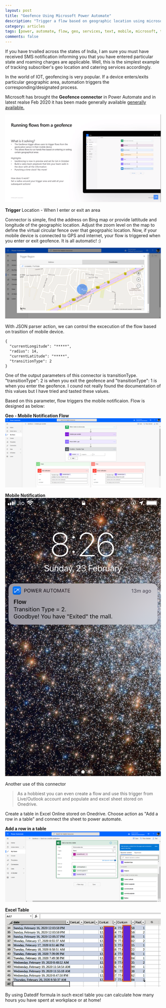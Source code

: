 ```yaml
---
layout: post
title: "Geofence Using Microsoft Power Automate"
description: "Trigger a flow based on geographic location using microsoft power automate mobile application"
category: articles
tags: [power, automate, flow, geo, services, text, mobile, microsoft, trigger, excel, table]
comments: false
---
```

If you have trvalled across the states of India, I am sure you must have received SMS notification informing you that you have entered particular state and roaming charges are applicable. Well, this is the simplest example of tracking subscriber's geo location and catering services accordingly.

In the world of IOT, geofencing is very popular. If a device enters/exits particular geographic area, automation triggers the corresponding/designated process. 

Microsoft has brought the **Geofence connector** in Power Automate and in latest realse Feb 2020 it has been made generally available [generally available.](https://docs.microsoft.com/en-us/power-platform-release-plan/2019wave2/power-automate/running-flows-geofence-generally)

![Release ](https://raw.githubusercontent.com/Mparesh/mparesh.github.io/master/asset/geofence2.png  "Release")


**Trigger** Location - When I enter or exit an area

Connector is simple, find the address on Bing map or provide lattitude and longitude of the geographic location. Adjust the zoom level on the map to define the virtual circular fence over that geogrpahic location. Now, if your mobile device is connected to GPS and internet, your flow is triggered when you enter or exit  geofence. It is all automatic! :)

![Connector ](https://raw.githubusercontent.com/Mparesh/mparesh.github.io/master/asset/geofence1.png  "Connector")

With JSON parser action, we can control the excecution of the flow based on trasition of mobile device.

	{
	  "currentLongitude": "*****",
	  "radius": 14,
	  "currentLatitude": "*****",
	  "transitionType": 2
	}

One of the output parameters of this connector is transitionType. "transitionType": 2 is when you exit the geofence and "transitionType": 1 is when you enter the geofence. I cound not really found the documentation of this values but I have tried and tasted these values.

Based on this parameter, flow triggers the mobile notificaion. Flow is designed as below:

**Geo - Mobile Notification Flow**
![Geo - Mobile Notification ](https://raw.githubusercontent.com/Mparesh/mparesh.github.io/master/asset/geo5.png  "Geo - Mobile Notification")

**Mobile Notification**
![ ](https://raw.githubusercontent.com/Mparesh/mparesh.github.io/master/asset/IMG_5447.PNG  "Mobile Notification")

Another use of this connector


>As a hobbiest you can even create a flow and use this trigger from Live/Outlook account and populate and excel sheet stored on Onedrive.

Create a table in Excel Online stored on Onedrive. Choose action as "Add a row in a table" and connect the sheet to power automate.

**Add a row in a table**
![ ](https://raw.githubusercontent.com/Mparesh/mparesh.github.io/master/asset/geo4.png  "Populate Excel Table")

**Excel Table**
![ ](https://raw.githubusercontent.com/Mparesh/mparesh.github.io/master/asset/Geo3.jpg  "Excel Table")


By using Datedif formula in such excel table you can calculate how many hours you have spent at workplace or at home!
